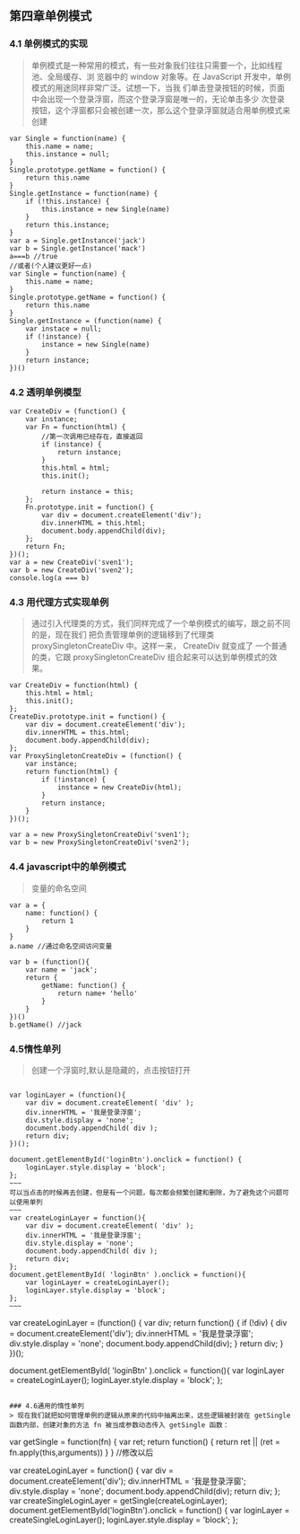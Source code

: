 ## 第四章单例模式

### 4.1 单例模式的实现

> 单例模式是一种常用的模式，有一些对象我们往往只需要一个，比如线程池、全局缓存、浏
> 览器中的 window 对象等。在 JavaScript 开发中，单例模式的用途同样非常广泛。试想一下，当我
> 们单击登录按钮的时候，页面中会出现一个登录浮窗，而这个登录浮窗是唯一的，无论单击多少
> 次登录按钮，这个浮窗都只会被创建一次，那么这个登录浮窗就适合用单例模式来创建

```
var Single = function(name) {
    this.name = name;
    this.instance = null;
}
Single.prototype.getName = function() {
    return this.name
}
Single.getInstance = function(name) {
    if (!this.instance) {
        this.instance = new Single(name)
    }
    return this.instance;
}
var a = Single.getInstance('jack')
var b = Single.getInstance('mack')
a===b //true
//或者(个人建议更好一点)
var Single = function(name) {
    this.name = name;
}
Single.prototype.getName = function() {
    return this.name
}
Single.getInstance = (function(name) {
    var instace = null;
    if (!instance) {
        instance = new Single(name)
    }
    return instance;
})()
```

### 4.2 透明单例模型

```
var CreateDiv = (function() {
    var instance;
    var Fn = function(html) {
        //第一次调用已经存在，直接返回
        if (instance) {
            return instance;
        }
        this.html = html;
        this.init();

        return instance = this;
    };
    Fn.prototype.init = function() {
        var div = document.createElement('div');
        div.innerHTML = this.html;
        document.body.appendChild(div);
    };
    return Fn;
})();
var a = new CreateDiv('sven1');
var b = new CreateDiv('sven2');
console.log(a === b)
```

### 4.3 用代理方式实现单例

> 通过引入代理类的方式，我们同样完成了一个单例模式的编写，跟之前不同的是，现在我们
> 把负责管理单例的逻辑移到了代理类 proxySingletonCreateDiv 中。这样一来， CreateDiv 就变成了
> 一个普通的类，它跟 proxySingletonCreateDiv 组合起来可以达到单例模式的效果。

```
var CreateDiv = function(html) {
    this.html = html;
    this.init();
};
CreateDiv.prototype.init = function() {
    var div = document.createElement('div');
    div.innerHTML = this.html;
    document.body.appendChild(div);
};
var ProxySingletonCreateDiv = (function() {
    var instance;
    return function(html) {
        if (!instance) {
            instance = new CreateDiv(html);
        }
        return instance;
    }
})();

var a = new ProxySingletonCreateDiv('sven1');
var b = new ProxySingletonCreateDiv('sven2');
```

### 4.4 javascript中的单例模式
> 变量的命名空间
```
var a = {
    name: function() {
        return 1
    }
}
a.name //通过命名空间访问变量

var b = (function(){
    var name = 'jack';
    return {
        getName: function() {
            return name+ 'hello'
        }
    }
})()
b.getName() //jack
```

### 4.5惰性单列
> 创建一个浮窗时,默认是隐藏的，点击按钮打开
```

var loginLayer = (function(){
    var div = document.createElement( 'div' );
    div.innerHTML = '我是登录浮窗';
    div.style.display = 'none';
    document.body.appendChild( div );
    return div;
})();

document.getElementById('loginBtn').onclick = function() {
    loginLayer.style.display = 'block';
};
~~~
可以当点击的时候再去创建，但是有一个问题，每次都会频繁创建和删除，为了避免这个问题可以使用单列
~~~
var createLoginLayer = function(){
    var div = document.createElement( 'div' );
    div.innerHTML = '我是登录浮窗';
    div.style.display = 'none';
    document.body.appendChild( div );
    return div;
};
document.getElementById( 'loginBtn' ).onclick = function(){
    var loginLayer = createLoginLayer();
    loginLayer.style.display = 'block';
};
~~~

```
var createLoginLayer = (function() {
    var div;
    return function() {
        if (!div) {
            div = document.createElement('div');
            div.innerHTML = '我是登录浮窗';
            div.style.display = 'none';
            document.body.appendChild(div);
        }
        return div;
    }
})();


document.getElementById( 'loginBtn' ).onclick = function(){
    var loginLayer = createLoginLayer();
    loginLayer.style.display = 'block';
};
```

### 4.6通用的惰性单列
> 现在我们就把如何管理单例的逻辑从原来的代码中抽离出来，这些逻辑被封装在 getSingle
函数内部，创建对象的方法 fn 被当成参数动态传入 getSingle 函数：

```
var getSingle = function(fn) {
    var ret;
    return function() {
        return ret || (ret = fn.apply(this,arguments))
    }
}
//修改以后

var createLoginLayer = function() {
    var div = document.createElement('div');
    div.innerHTML = '我是登录浮窗';
    div.style.display = 'none';
    document.body.appendChild(div);
    return div;
};
var createSingleLoginLayer = getSingle(createLoginLayer);
document.getElementById('loginBtn').onclick = function() {
    var loginLayer = createSingleLoginLayer();
    loginLayer.style.display = 'block';
};

```

